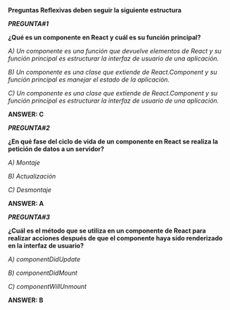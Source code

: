 **Preguntas Reflexivas deben seguir la siguiente estructura**


**_PREGUNTA#1_**

**¿Qué es un componente en React y cuál es su función principal?**

*A) Un componente es una función que devuelve elementos de React y su función principal es estructurar la interfaz de usuario de una aplicación.*

*B) Un componente es una clase que extiende de React.Component y su función principal es manejar el estado de la aplicación.*

*C) Un componente es una clase que extiende de React.Component y su función principal es estructurar la interfaz de usuario de una aplicación.*

**ANSWER: C**

**_PREGUNTA#2_**

**¿En qué fase del ciclo de vida de un componente en React se realiza la petición de datos a un servidor?**

*A) Montaje*

*B) Actualización*

*C) Desmontaje*

**ANSWER: A**

**_PREGUNTA#3_**

**¿Cuál es el método que se utiliza en un componente de React para realizar acciones después de que el componente haya sido renderizado en la interfaz de usuario?**

*A) componentDidUpdate*

*B) componentDidMount*

*C) componentWillUnmount*

**ANSWER: B**
